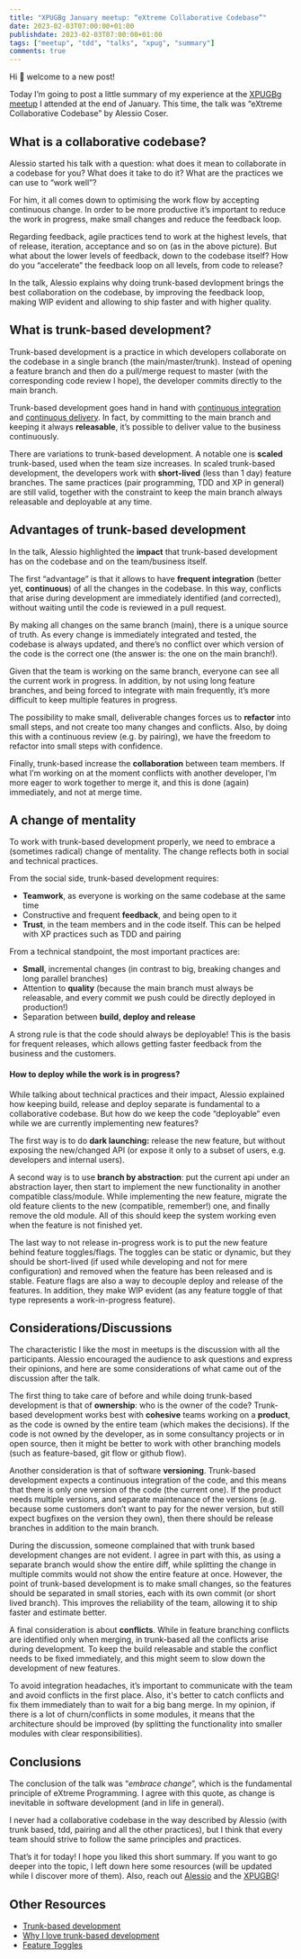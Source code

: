 ```yaml
---
title: "XPUGBg January meetup: “eXtreme Collaborative Codebase”"
date: 2023-02-03T07:00:00+01:00
publishdate: 2023-02-03T07:00:00+01:00
tags: ["meetup", "tdd", "talks", "xpug", "summary"]
comments: true
---
```


Hi 👋 welcome to a new post!

Today I’m going to post a little summary of my experience at the [XPUGBg meetup](https://www.meetup.com/xpugbg/events/290690004/) I attended at the end of January. This time, the talk was “eXtreme Collaborative Codebase” by Alessio Coser.

## What is a collaborative codebase?

Alessio started his talk with a question: what does it mean to collaborate in a codebase for you? What does it take to do it? What are the practices we can use to “work well”?

For him, it all comes down to optimising the work flow by accepting continuous change. In order to be more productive it’s important to reduce the work in progress, make small changes and reduce the feedback loop.

<!--![XP feedback cycles](https://upload.wikimedia.org/wikipedia/commons/thumb/8/84/Extreme_Programming.svg/500px-Extreme_Programming.svg.png)-->

Regarding feedback, agile practices tend to work at the highest levels, that of release, iteration, acceptance and so on (as in the above picture). But what about the lower levels of feedback, down to the codebase itself? How do you “accelerate” the feedback loop on all levels, from code to release?

In the talk, Alessio explains why doing trunk-based devlopment brings the best collaboration on the codebase, by improving the feedback loop, making WIP evident and allowing to ship faster and with  higher quality.

## What is trunk-based development?

Trunk-based development is a practice in which developers collaborate on the codebase in a single branch (the main/master/trunk). Instead of opening a feature branch and then do a pull/merge request to master (with the corresponding code review I hope), the developer commits directly to the main branch.

Trunk-based development goes hand in hand with [continuous integration](https://martinfowler.com/articles/continuousIntegration.html) and [continuous delivery](https://martinfowler.com/bliki/ContinuousDelivery.html). In fact, by committing to the main branch and keeping it always **releasable**, it’s possible to deliver value to the business continuously.

There are variations to trunk-based development. A notable one is **scaled** trunk-based, used when the team size increases. In scaled trunk-based development, the developers work with **short-lived** (less than 1 day) feature branches. The same practices (pair programming, TDD and XP in general) are still valid, together with the constraint to keep the main branch always releasable and deployable at any time.

## Advantages of trunk-based development

In the talk, Alessio highlighted the **impact** that trunk-based development has on the codebase and on the team/business itself.

The first “advantage” is that it allows to have **frequent integration** (better yet, **continuous**) of all the changes in the codebase. In this way, conflicts that arise during development are immediately identified (and corrected), without waiting until the code is reviewed in a pull request.

By making all changes on the same branch (main), there is a unique source of truth. As every change is immediately integrated and tested, the codebase is always updated, and there’s no conflict over which version of the code is the correct one (the answer is: the one on the main branch!).

Given that the team is working on the same branch, everyone can see all the current work in progress. In addition, by not using long feature branches, and being forced to integrate with main frequently, it’s more difficult to keep multiple features in progress.

The possibility to make small, deliverable changes forces us to **refactor** into small steps, and not create too many changes and conflicts. Also, by doing this with a continuous review (e.g. by pairing), we have the freedom to refactor into small steps with confidence.

Finally, trunk-based increase the **collaboration** between team members. If what I’m working on at the moment conflicts with another developer, I’m more eager to work together to merge it, and this is done (again) immediately, and not at merge time.

## A change of mentality

To work with trunk-based development properly, we need to embrace a (sometimes radical) change of mentality. The change reflects both in social and technical practices.

From the social side, trunk-based development requires:

- **Teamwork**, as everyone is working on the same codebase at the same time
- Constructive and frequent **feedback**, and being open to it
- **Trust**, in the team members and in the code itself. This can be helped with XP practices such as TDD and pairing

From a technical standpoint, the most important practices are:

- **Small**, incremental changes (in contrast to big, breaking changes and long parallel branches)
- Attention to **quality** (because the main branch must always be releasable, and every commit we push could be directly deployed in production!)
- Separation between **build, deploy and release**

A strong rule is that the code should always be deployable! This is the basis for frequent releases, which allows getting faster feedback from the business and the customers.

#### How to deploy while the work is in progress?

While talking about technical practices and their impact, Alessio explained how keeping build, release and deploy separate is fundamental to a collaborative codebase. But how do we keep the code “deployable” even while we are currently implementing new features?

The first way is to do **dark launching:** release the new feature, but without exposing the new/changed API (or expose it only to a subset of users, e.g. developers and internal users).

A second way is to use **branch by abstraction**: put the current api under an abstraction layer, then start to implement the new functionality in another compatible class/module. While implementing the new feature, migrate the old feature clients to the new (compatible, remember!) one, and finally remove the old module. All of this should keep the system working even when the feature is not finished yet.

The last way to not release in-progress work is to put the new feature behind feature toggles/flags. The toggles can be static or dynamic, but they should be short-lived (if used while developing and not for mere configuration) and removed when the feature has been released and is stable. Feature flags are also a way to decouple deploy and release of the features. In addition, they make WIP evident (as any feature toggle of that type represents a work-in-progress feature).

## Considerations/Discussions

The characteristic I like the most in meetups is the discussion with all the participants. Alessio encouraged the audience to ask questions and express their opinions, and here are some considerations of what came out of the discussion after the talk.

The first thing to take care of before and while doing trunk-based development is that of **ownership**: who is the owner of the code? Trunk-based development works best with **cohesive** teams working on a **product**, as the code is owned by the entire team (which makes the decisions). If the code is not owned by the developer, as in some consultancy projects or in open source, then it might be better to work with other branching models (such as feature-based, git flow or github flow).

Another consideration is that of software **versioning**. Trunk-based development expects a continuous integration of the code, and this means that there is only one version of the code (the current one). If the product needs multiple versions, and separate maintenance of the versions (e.g. because some customers don’t want to pay for the newer version, but still expect bugfixes on the version they own), then there should be release branches in addition to the main branch.

During the discussion, someone complained that with trunk based development changes are not evident. I agree in part with this, as using a separate branch would show the entire diff, while splitting the change in multiple commits would not show the entire feature at once. However, the point of trunk-based development is to make small changes, so the features should be separated in small stories, each with its own commit (or short lived branch). This improves the reliability of the team, allowing it to ship faster and estimate better.

A final consideration is about **conflicts**. While in feature branching conflicts are identified only when merging, in trunk-based all the conflicts arise during development. To keep the build releasable and stable the conflict needs to be fixed immediately, and this might seem to slow down the development of new features. 

To avoid integration headaches, it’s important to communicate with the team and avoid conflicts in the first place. Also, it's better to catch conflicts and fix them immediately than to wait for a big bang merge. In my opinion, if there is a lot of churn/conflicts in some modules, it means that the architecture should be improved (by splitting the functionality into smaller modules with clear responsibilities).

## Conclusions

The conclusion of the talk was “*embrace change*”, which is the fundamental principle of eXtreme Programming. I agree with this quote, as change is inevitable in software development (and in life in general).

I never had a collaborative codebase in the way described by Alessio (with trunk based, tdd, pairing and all the other practices), but I think that every team should strive to follow the same principles and practices.

That’s it for today! I hope you liked this short summary. If you want to go deeper into the topic, I left down here some resources (will be updated while I discover more of them). Also, reach out [Alessio](https://www.linkedin.com/in/alessiocoser) and the [XPUGBG](https://meetu.ps/c/4s0GZ/zWszn/a)!

## Other Resources

- [Trunk-based development](https://trunkbaseddevelopment.com/)
- [Why I love trunk-based development](https://medium.com/@mattia.battiston/why-i-love-trunk-based-development-641fcf0b94a0)
- [Feature Toggles](https://martinfowler.com/articles/feature-toggles.html)